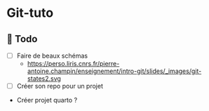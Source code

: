 # Git-tuto

## :construction: Todo

- [ ] Faire de beaux schémas
  - https://perso.liris.cnrs.fr/pierre-antoine.champin/enseignement/intro-git/slides/_images/git-states2.svg
- [ ] Créer son repo pour un projet
- Créer projet quarto ?
